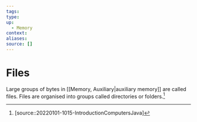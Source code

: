 ```yaml
---
tags:
type:
up:
  - Memory
context:
aliases:
source: []
---
```


# Files

Large groups of bytes in [[Memory, Auxiliary|auxiliary memory]] are called files. Files are organised into groups called directories or folders.[^1]

[^1]: [source::20220101-1015-IntroductionComputersJava]
